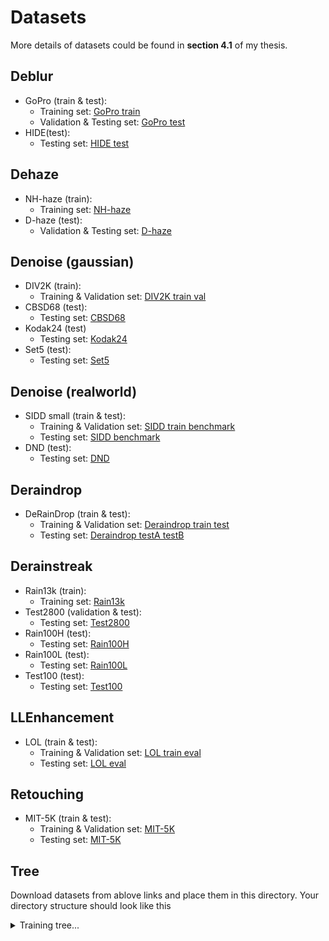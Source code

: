 # Datasets  
More details of datasets could be found in __**section 4.1**__ of my thesis.

## Deblur  
- GoPro (train & test):  
  - Training set: [GoPro train](https://drive.google.com/drive/folders/1AsgIP9_X0bg0olu2-1N6karm2x15cJWE)  
  - Validation & Testing set: [GoPro test](https://drive.google.com/drive/folders/1a2qKfXWpNuTGOm2-Jex8kfNSzYJLbqkf)  
- HIDE(test):  
  - Testing set: [HIDE test](https://drive.google.com/drive/folders/1nRsTXj4iTUkTvBhTcGg8cySK8nd3vlhK)  

## Dehaze  
- NH-haze (train):  
  - Training set: [NH-haze](https://data.vision.ee.ethz.ch/cvl/ntire20/nh-haze/)  
- D-haze (test):  
  - Validation & Testing set: [D-haze](https://data.vision.ee.ethz.ch/cvl/ntire19//dense-haze/)  

## Denoise (gaussian)  
- DIV2K (train):  
  - Training & Validation set: [DIV2K train val](https://data.vision.ee.ethz.ch/cvl/DIV2K/)  
- CBSD68 (test):
  - Testing set: [CBSD68](https://github.com/clausmichele/CBSD68-dataset/tree/master/CBSD68/original)  
- Kodak24 (test)
  - Testing set: [Kodak24](http://r0k.us/graphics/kodak/)  
- Set5 (test):
  - Testing set: [Set5](https://www.kaggle.com/ll01dm/set-5-14-super-resolution-dataset)  

## Denoise (realworld)  
- SIDD small (train & test):
  - Training & Validation set: [SIDD train benchmark](https://www.eecs.yorku.ca/~kamel/sidd/dataset.php)
  - Testing set: [SIDD benchmark](https://www.eecs.yorku.ca/~kamel/sidd/dataset.php)  
- DND (test):
  - Testing set: [DND](https://noise.visinf.tu-darmstadt.de/)  
    
## Deraindrop
- DeRainDrop (train & test): 
  - Training & Validation set: [Deraindrop train test](https://drive.google.com/open?id=1e7R76s6vwUJxILOcAsthgDLPSnOrQ49K)  
  - Testing set: [Deraindrop testA testB](https://drive.google.com/open?id=1e7R76s6vwUJxILOcAsthgDLPSnOrQ49K)  
    
## Derainstreak  
- Rain13k (train):  
  - Training set: [Rain13k](https://drive.google.com/drive/folders/1Hnnlc5kI0v9_BtfMytC2LR5VpLAFZtVe?usp=sharing)  
- Test2800 (validation & test):  
  - Testing set: [Test2800](https://drive.google.com/drive/folders/1PDWggNh8ylevFmrjo-JEvlmqsDlWWvZs)  
- Rain100H (test):
  - Testing set: [Rain100H](https://drive.google.com/drive/folders/1PDWggNh8ylevFmrjo-JEvlmqsDlWWvZs)  
- Rain100L (test):
  - Testing set: [Rain100L](https://drive.google.com/drive/folders/1PDWggNh8ylevFmrjo-JEvlmqsDlWWvZs)  
- Test100 (test):
  - Testing set: [Test100](https://drive.google.com/drive/folders/1PDWggNh8ylevFmrjo-JEvlmqsDlWWvZs)  

## LLEnhancement  
- LOL (train & test):  
  - Training & Validation set: [LOL train eval](https://daooshee.github.io/BMVC2018website/)  
  - Testing set: [LOL eval](https://daooshee.github.io/BMVC2018website/)

## Retouching
- MIT-5K (train & test):  
  - Training & Validation set: [MIT-5K](https://drive.google.com/drive/folders/1Jv0_9CnYxh_2ReFaVrwG19O3F7xBtdZT?usp=sharing)  
  - Testing set: [MIT-5K](https://drive.google.com/drive/folders/1Jv0_9CnYxh_2ReFaVrwG19O3F7xBtdZT?usp=sharing)

## Tree  
Download datasets from ablove links and place them in this directory. Your directory structure should look like this  

<details>  
<summary>Training tree...</summary>   
  
  ```
  datasets  # datasets root
    ├── train                    # training data root (have training and validation set)  
          ├── DIV2K              # Denoising training dataset
          |    ├── test          # validation set
          |    |    ├── input    # noise images set
          |    |    └── target   # gt images set 
          |    └── train         # training set
          |         ├── input    # noise images set
          |         └── target   # gt images set 
          |
          ├── FiveK              # Retouching training dataset
          |    ├── test
          |    |    ├── input
          |    |    └── target
          |    └── train
          |         ├── input
          |         └── target
          |  
          ├── GoPro              # Deblurring training dataset
          |    ├── test
          |    |    ├── input
          |    |    └── target
          |    └── train
          |         ├── input
          |         └── target
          |  
          ├── LOL                # LLEnhancement training dataset
          |    ├── test
          |    |    ├── input
          |    |    └── target
          |    └── train
          |         ├── input
          |         └── target
          |    
          ├── NH-Haze            # Dehaze training dataset
          |    ├── test
          |    |    ├── input
          |    |    └── target
          |    └── train
          |         ├── input
          |         └── target
          |    
          ├── Rain13k            # Derainstreak training dataset
          |    ├── test
          |    |    ├── input
          |    |    └── target
          |    └── train
          |         ├── input
          |         └── target
          |      
          ├── Raindrop           # Deraindrop training dataset
          |    ├── test
          |    |    ├── input
          |    |    └── target
          |    └── train
          |         ├── input
          |         └── target
          |      
          └── SIDD               # Denoising training dataset
               ├── test
               |    ├── input
               |    └── target
               └── train
                    ├── input
                    └── target
                   
  ```  
  
</details>  
